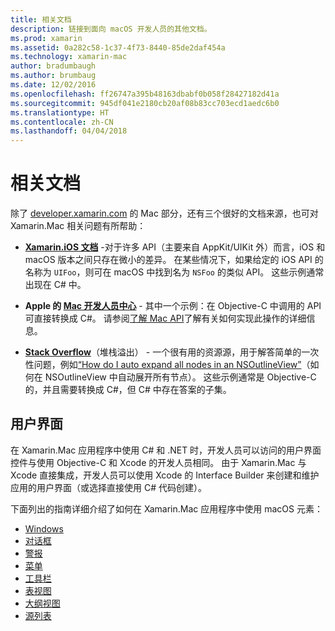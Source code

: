 ```yaml
---
title: 相关文档
description: 链接到面向 macOS 开发人员的其他文档。
ms.prod: xamarin
ms.assetid: 0a282c58-1c37-4f73-8440-85de2daf454a
ms.technology: xamarin-mac
author: bradumbaugh
ms.author: brumbaug
ms.date: 12/02/2016
ms.openlocfilehash: ff26747a395b48163dbabf0b058f28427182d41a
ms.sourcegitcommit: 945df041e2180cb20af08b83cc703ecd1aedc6b0
ms.translationtype: HT
ms.contentlocale: zh-CN
ms.lasthandoff: 04/04/2018
---
```

# <a name="related-documentation"></a>相关文档

除了 [developer.xamarin.com](~/mac/get-started/index.md) 的 Mac 部分，还有三个很好的文档来源，也可对 Xamarin.Mac 相关问题有所帮助：

- [**Xamarin.iOS 文档**](~/ios/get-started/index.md) -对于许多 API（主要来自 AppKit/UIKit 外）而言，iOS 和 macOS 版本之间只存在微小的差异。 在某些情况下，如果给定的 iOS API 的名称为 `UIFoo`，则可在 macOS 中找到名为 `NSFoo` 的类似 API。 这些示例通常出现在 C# 中。

- **Apple 的 [Mac 开发人员中心](https://developer.apple.com/devcenter/mac/)** - 其中一个示例：在 Objective-C 中调用的 API 可直接转换成 C#。 请参阅[了解 Mac API](~/mac/app-fundamentals/mac-apis.md)了解有关如何实现此操作的详细信息。

- [**Stack Overflow**](http://stackoverflow.com/)（堆栈溢出） - 一个很有用的资源源，用于解答简单的一次性问题，例如[“How do I auto expand all nodes in an NSOutlineView”](http://stackoverflow.com/questions/519751/nsoutlineview-auto-expand-all-nodes)（如何在 NSOutlineView 中自动展开所有节点）。 这些示例通常是 Objective-C 的，并且需要转换成 C#，但 C# 中存在答案的子集。

## <a name="user-interface"></a>用户界面

在 Xamarin.Mac 应用程序中使用 C# 和 .NET 时，开发人员可以访问的用户界面控件与使用 Objective-C 和 Xcode 的开发人员相同。 由于 Xamarin.Mac 与 Xcode 直接集成，开发人员可以使用 Xcode 的 Interface Builder 来创建和维护应用的用户界面（或选择直接使用 C# 代码创建）。

下面列出的指南详细介绍了如何在 Xamarin.Mac 应用程序中使用 macOS 元素：

- [Windows](~/mac/user-interface/window.md)
- [对话框](~/mac/user-interface/dialog.md)
- [警报](~/mac/user-interface/alert.md)
- [菜单](~/mac/user-interface/menu.md)
- [工具栏](~/mac/user-interface/toolbar.md)
- [表视图](~/mac/user-interface/table-view.md)
- [大纲视图](~/mac/user-interface/outline-view.md)
- [源列表](~/mac/user-interface/source-list.md)
